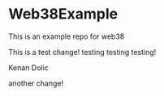 # Web38Example
This is an example repo for web38


This is a test change! testing testing testing! 


Kenan Dolic

another change!
